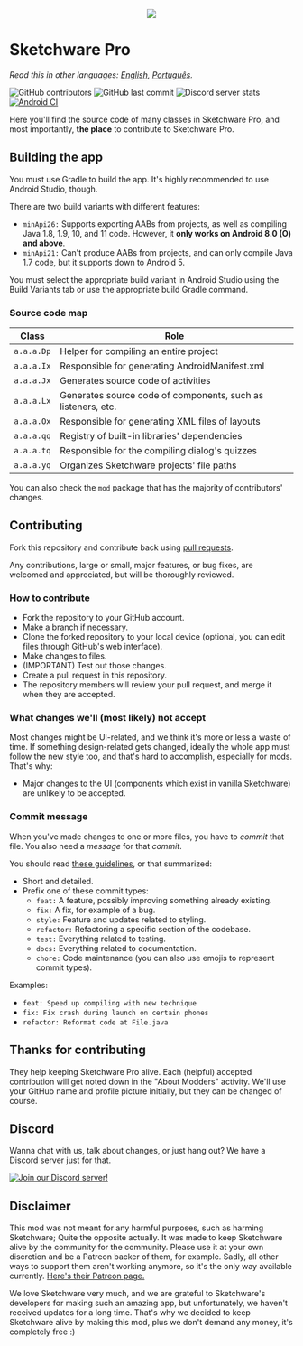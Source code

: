 <p align="center">
    <img src="assets/Sketchware-Pro.png" />
</p>

# Sketchware Pro
*Read this in other languages: [English](README.md), [Português](README-PT.md).*

![GitHub contributors](https://img.shields.io/github/contributors/Sketchware-Pro/Sketchware-Pro) ![GitHub last commit](https://img.shields.io/github/last-commit/Sketchware-Pro/Sketchware-Pro) ![Discord server stats](https://img.shields.io/discord/790686719753846785)
[![Android CI](https://github.com/DereckySany/Sketchware-Pro-aapt1_aapt2_multilib/actions/workflows/android.yml/badge.svg)](https://github.com/DereckySany/Sketchware-Pro-aapt1_aapt2_multilib/actions/workflows/android.yml)

Here you'll find the source code of many classes in Sketchware Pro, and most importantly, **the
place** to contribute to Sketchware Pro.

## Building the app

You must use Gradle to build the app. It's highly recommended to use Android Studio, though.

There are two build variants with different features:

 - `minApi26:` Supports exporting AABs from projects, as well as compiling Java 1.8, 1.9, 10, and 11 code.
However, it **only works on Android 8.0 (O) and above**.
 - `minApi21:` Can't produce AABs from projects, and can only compile Java 1.7 code, but it supports down to Android 5.

You must select the appropriate build variant in Android Studio using the Build Variants tab
or use the appropriate build Gradle command.

### Source code map

| Class | Role |
| ----- | ---- |
| `a.a.a.Dp` | Helper for compiling an entire project |
| `a.a.a.Ix` | Responsible for generating AndroidManifest.xml |
| `a.a.a.Jx` | Generates source code of activities |
| `a.a.a.Lx` | Generates source code of components, such as listeners, etc. |
| `a.a.a.Ox` | Responsible for generating XML files of layouts |
| `a.a.a.qq` | Registry of built-in libraries' dependencies |
| `a.a.a.tq` | Responsible for the compiling dialog's quizzes |
| `a.a.a.yq` | Organizes Sketchware projects' file paths |

You can also check the `mod` package that has the majority of contributors' changes.

## Contributing

Fork this repository and contribute back using
[pull requests](https://github.com/Sketchware-Pro/Sketchware-Pro/pulls).

Any contributions, large or small, major features, or bug fixes, are welcomed and appreciated, but will
be thoroughly reviewed.

### How to contribute

- Fork the repository to your GitHub account.
- Make a branch if necessary.
- Clone the forked repository to your local device (optional, you can edit files through GitHub's web interface).
- Make changes to files.
- (IMPORTANT) Test out those changes.
- Create a pull request in this repository.
- The repository members will review your pull request, and merge it when they are accepted.

### What changes we'll (most likely) not accept

Most changes might be UI-related, and we think it's more or less a waste of time. If something design-related gets changed,
ideally the whole app must follow the new style too, and that's hard to accomplish, especially for mods. That's why:

- Major changes to the UI (components which exist in vanilla Sketchware) are unlikely to be accepted.

### Commit message

When you've made changes to one or more files, you have to *commit* that file. You also need a
*message* for that *commit*.

You should read [these guidelines](https://www.freecodecamp.org/news/writing-good-commit-messages-a-practical-guide/), or that summarized:

- Short and detailed.
- Prefix one of these commit types:
   - `feat:` A feature, possibly improving something already existing.
   - `fix:` A fix, for example of a bug.
   - `style:` Feature and updates related to styling.
   - `refactor:` Refactoring a specific section of the codebase.
   - `test:` Everything related to testing.
   - `docs:` Everything related to documentation.
   - `chore:` Code maintenance (you can also use emojis to represent commit types).

Examples:
 - `feat: Speed up compiling with new technique`
 - `fix: Fix crash during launch on certain phones`
 - `refactor: Reformat code at File.java`


## Thanks for contributing
They help keeping Sketchware Pro alive. Each (helpful) accepted contribution will get noted down in the "About Modders" activity. We'll use your GitHub name and profile picture initially, but they can be
changed of course.

## Discord
Wanna chat with us, talk about changes, or just hang out? We have a Discord server just for that.

[![Join our Discord server!](https://invidget.switchblade.xyz/kq39yhT4rX)](http://discord.gg/kq39yhT4rX)

## Disclaimer
This mod was not meant for any harmful purposes, such as harming Sketchware; Quite the opposite actually.
It was made to keep Sketchware alive by the community for the community. Please use it at your own discretion
and be a Patreon backer of them, for example. Sadly, all other ways to support them aren't working anymore,
so it's the only way available currently.
[Here's their Patreon page.](https://www.patreon.com/sketchware)

We love Sketchware very much, and we are grateful to Sketchware's developers for making such an amazing app, but unfortunately, we haven't received updates for a long time.
That's why we decided to keep Sketchware alive by making this mod, plus we don't demand any money, it's completely free :)
